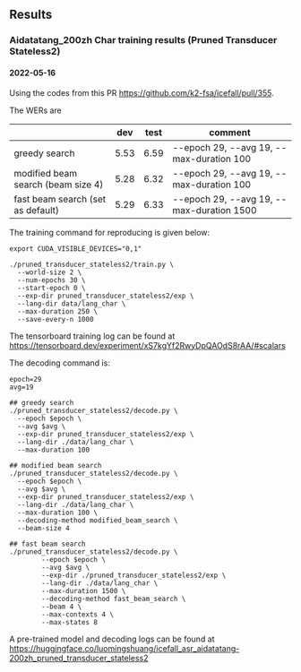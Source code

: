 ## Results

### Aidatatang_200zh Char training results (Pruned Transducer Stateless2)

#### 2022-05-16

Using the codes from this PR https://github.com/k2-fsa/icefall/pull/355.

The WERs are

|                                    |     dev    |    test    | comment                                  |
|------------------------------------|------------|------------|------------------------------------------|
|          greedy search             | 5.53       | 6.59       | --epoch 29, --avg 19, --max-duration 100 |
| modified beam search (beam size 4) | 5.28       | 6.32       | --epoch 29, --avg 19, --max-duration 100 |
| fast beam search (set as default)  | 5.29       | 6.33       | --epoch 29, --avg 19, --max-duration 1500|

The training command for reproducing is given below:

```
export CUDA_VISIBLE_DEVICES="0,1"

./pruned_transducer_stateless2/train.py \
  --world-size 2 \
  --num-epochs 30 \
  --start-epoch 0 \
  --exp-dir pruned_transducer_stateless2/exp \
  --lang-dir data/lang_char \
  --max-duration 250 \
  --save-every-n 1000

```

The tensorboard training log can be found at
https://tensorboard.dev/experiment/xS7kgYf2RwyDpQAOdS8rAA/#scalars

The decoding command is:
```
epoch=29
avg=19

## greedy search
./pruned_transducer_stateless2/decode.py \
  --epoch $epoch \
  --avg $avg \
  --exp-dir pruned_transducer_stateless2/exp \
  --lang-dir ./data/lang_char \
  --max-duration 100

## modified beam search
./pruned_transducer_stateless2/decode.py \
  --epoch $epoch \
  --avg $avg \
  --exp-dir pruned_transducer_stateless2/exp \
  --lang-dir ./data/lang_char \
  --max-duration 100 \
  --decoding-method modified_beam_search \
  --beam-size 4

## fast beam search
./pruned_transducer_stateless2/decode.py \
        --epoch $epoch \
        --avg $avg \
        --exp-dir ./pruned_transducer_stateless2/exp \
        --lang-dir ./data/lang_char \
        --max-duration 1500 \
        --decoding-method fast_beam_search \
        --beam 4 \
        --max-contexts 4 \
        --max-states 8
```

A pre-trained model and decoding logs can be found at <https://huggingface.co/luomingshuang/icefall_asr_aidatatang-200zh_pruned_transducer_stateless2>
